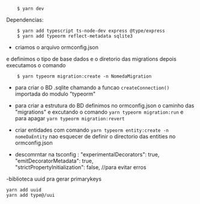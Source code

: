 ``` 
    $ yarn dev  
```
Dependencias:
```
    $ yarn add typescript ts-node-dev express @type/express 
    $ yarn add typeorm reflect-metadata sqlite3
```

- criamos o arquivo ormconfig.json

e definimos o tipo de base dados e o diretorio das migrations 
depois executamos  o comando 
``` 
    $ yarn typeorm migration:create -n NomedaMigration 
```

- para criar o BD .sqlite chamando a funcao ``createConnection()`` importada do modulo "typeorm"
- para criar a estrutura do BD definimos no ormconfig.json o caminho das "migrations" e excutando o comando ``yarn typeorm migration:run`` e para apagar ``yarn typeorm migration:revert``

- criar entidades com comando ``yarn typeorm entity:create -n nomeDaEntity`` nao esquecer de definir o directorio das entities no ormconfig.json

- descomrntar na tsconfig :
    "experimentalDecorators": true,                 
    "emitDecoratorMetadata": true,  
    "strictPropertyInitialization": false, //para evitar erros 

-biblioteca uuid pra gerar primarykeys 
```
yarn add uuid 
yarn add type@/uui
```
